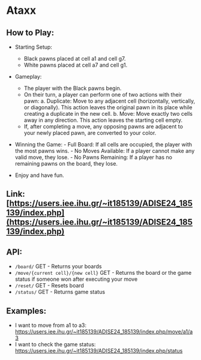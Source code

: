 # Ataxx


## How to Play:
- Starting Setup:
  - Black pawns placed at cell a1 and cell g7.
  - White pawns placed at cell a7 and cell g1.

- Gameplay:
   - The player with the Black pawns begin. 
   - On their turn, a player can perform one of two actions with their pawn:
      a. Duplicate: Move to any adjacent cell (horizontally, vertically, or diagonally). This action leaves the original pawn in its place while creating a duplicate in the new cell.
      b. Move: Move exactly two cells away in any direction. This action leaves the starting cell empty.
   - If, after completing a move, any opposing pawns are adjacent to your newly placed pawn, are converted to your color.

- Winning the Game:
        - Full Board: If all cells are occupied, the player with the most pawns wins.
        - No Moves Available: If a player cannot make any valid move, they lose.
        - No Pawns Remaining: If a player has no remaining pawns on the board, they lose.

 - Enjoy and have fun. 

## Link: [https://users.iee.ihu.gr/~it185139/ADISE24_185139/index.php](https://users.iee.ihu.gr/~it185139/ADISE24_185139/index.php)


## API: 

- ```/board/``` GET 	- Returns your boards
- ```/move/{current cell}/{new cell}``` GET 	- Returns the board or the game status if someone won after executing your move
- ```/reset/``` GET 	- Resets board
- ```/status/``` GET 	- Returns game status

## Examples:

- I want to move from a1 to a3: https://users.iee.ihu.gr/~it185139/ADISE24_185139/index.php/move/a1/a3
- I want to check the game status: https://users.iee.ihu.gr/~it185139/ADISE24_185139/index.php/status

